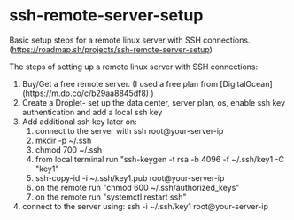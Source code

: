 # ssh-remote-server-setup
Basic setup steps for a remote linux server with SSH connections. (https://roadmap.sh/projects/ssh-remote-server-setup)

The steps of setting up a remote linux server with SSH connections:
<ol>
  <li>Buy/Get a free remote server. (I used a free plan from [DigitalOcean](https://m.do.co/c/b29aa8845df8) )</li>
  <li>Create a Droplet- set up the data center, server plan, os, enable ssh key authentication and add a local ssh key</li>
  <li>Add additional ssh key later on:
    <ol>
      <li>connect to the server with ssh root@your-server-ip</li>
      <li>mkdir -p ~/.ssh</li>
      <li>chmod 700 ~/.ssh</li>
      <li>from local terminal run "ssh-keygen -t rsa -b 4096 -f ~/.ssh/key1 -C "key1"</li>
      <li>ssh-copy-id -i ~/.ssh/key1.pub root@your-server-ip</li>
      <li>on the remote run "chmod 600 ~/.ssh/authorized_keys"</li>
      <li>on the remote run "systemctl restart ssh"</li>
    </ol>
  </li>
  <li>connect to the server using: ssh -i ~/.ssh/key1 root@your-server-ip</li>
</ol>
